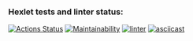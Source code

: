 ### Hexlet tests and linter status:
[![Actions Status](https://github.com/di8ry/python-project-lvl1/workflows/hexlet-check/badge.svg)](https://github.com/di8ry/python-project-lvl1/actions)
[![Maintainability](https://api.codeclimate.com/v1/badges/f7c8142602b655d675c0/maintainability)](https://codeclimate.com/github/di8ry/python-project-lvl1/maintainability)
[![linter](https://github.com/di8ry/python-project-lvl1/actions/workflows/linter.yml/badge.svg)](https://github.com/di8ry/python-project-lvl1/actions/workflows/linter.yml)
[![asciicast](https://asciinema.org/a/2Bf7NNBHDnoEDW8bnPpPXlXKx.svg)](https://asciinema.org/a/2Bf7NNBHDnoEDW8bnPpPXlXKx)